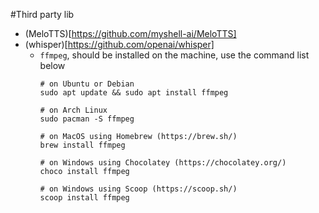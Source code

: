 
#Third party lib
* (MeloTTS)[https://github.com/myshell-ai/MeloTTS]
* (whisper)[https://github.com/openai/whisper] 
    * `ffmpeg`, should be installed on the machine, use the command list below
        ```shell
        # on Ubuntu or Debian
        sudo apt update && sudo apt install ffmpeg

        # on Arch Linux
        sudo pacman -S ffmpeg

        # on MacOS using Homebrew (https://brew.sh/)
        brew install ffmpeg

        # on Windows using Chocolatey (https://chocolatey.org/)
        choco install ffmpeg

        # on Windows using Scoop (https://scoop.sh/)
        scoop install ffmpeg
        ```
